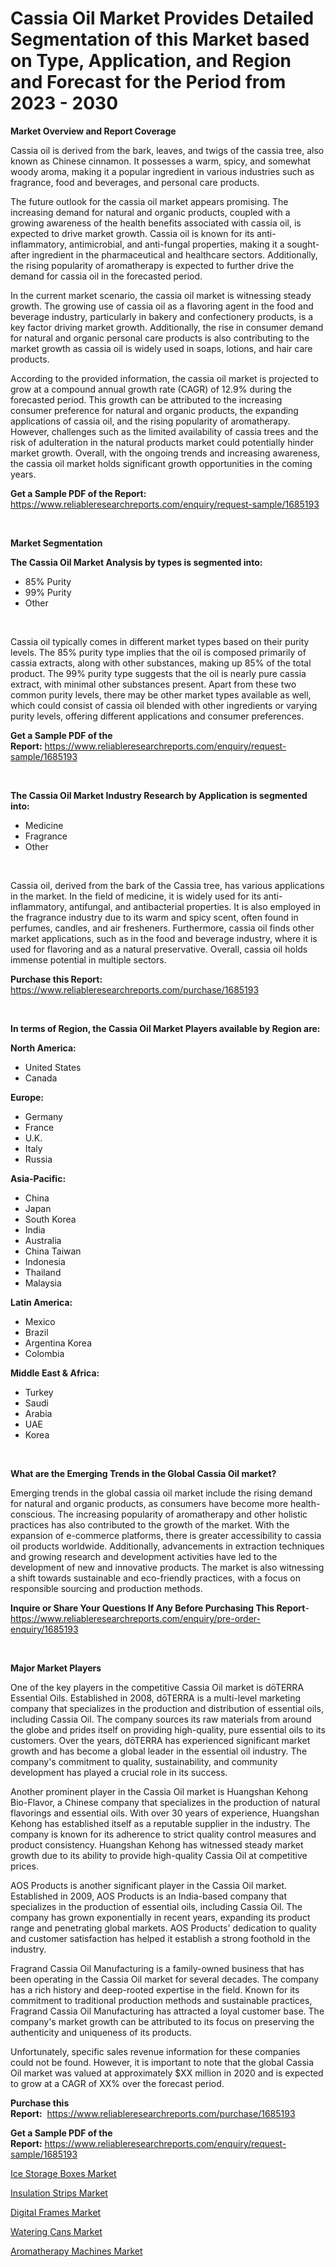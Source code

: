 <p><h1>Cassia Oil Market Provides Detailed Segmentation of this Market based on Type, Application, and Region and Forecast for the Period from 2023 - 2030</h1></p><p><strong>Market Overview and Report Coverage</strong></p>
<p><p>Cassia oil is derived from the bark, leaves, and twigs of the cassia tree, also known as Chinese cinnamon. It possesses a warm, spicy, and somewhat woody aroma, making it a popular ingredient in various industries such as fragrance, food and beverages, and personal care products.</p><p>The future outlook for the cassia oil market appears promising. The increasing demand for natural and organic products, coupled with a growing awareness of the health benefits associated with cassia oil, is expected to drive market growth. Cassia oil is known for its anti-inflammatory, antimicrobial, and anti-fungal properties, making it a sought-after ingredient in the pharmaceutical and healthcare sectors. Additionally, the rising popularity of aromatherapy is expected to further drive the demand for cassia oil in the forecasted period.</p><p>In the current market scenario, the cassia oil market is witnessing steady growth. The growing use of cassia oil as a flavoring agent in the food and beverage industry, particularly in bakery and confectionery products, is a key factor driving market growth. Additionally, the rise in consumer demand for natural and organic personal care products is also contributing to the market growth as cassia oil is widely used in soaps, lotions, and hair care products.</p><p>According to the provided information, the cassia oil market is projected to grow at a compound annual growth rate (CAGR) of 12.9% during the forecasted period. This growth can be attributed to the increasing consumer preference for natural and organic products, the expanding applications of cassia oil, and the rising popularity of aromatherapy. However, challenges such as the limited availability of cassia trees and the risk of adulteration in the natural products market could potentially hinder market growth. Overall, with the ongoing trends and increasing awareness, the cassia oil market holds significant growth opportunities in the coming years.</p></p>
<p><strong>Get a Sample PDF of the Report:</strong> <a href="https://www.reliableresearchreports.com/enquiry/request-sample/1685193">https://www.reliableresearchreports.com/enquiry/request-sample/1685193</a></p>
<p>&nbsp;</p>
<p><strong>Market Segmentation</strong></p>
<p><strong>The Cassia Oil Market Analysis by types is segmented into:</strong></p>
<p><ul><li>85% Purity</li><li>99% Purity</li><li>Other</li></ul></p>
<p>&nbsp;</p>
<p><p>Cassia oil typically comes in different market types based on their purity levels. The 85% purity type implies that the oil is composed primarily of cassia extracts, along with other substances, making up 85% of the total product. The 99% purity type suggests that the oil is nearly pure cassia extract, with minimal other substances present. Apart from these two common purity levels, there may be other market types available as well, which could consist of cassia oil blended with other ingredients or varying purity levels, offering different applications and consumer preferences.</p></p>
<p><strong>Get a Sample PDF of the Report:</strong>&nbsp;<a href="https://www.reliableresearchreports.com/enquiry/request-sample/1685193">https://www.reliableresearchreports.com/enquiry/request-sample/1685193</a></p>
<p>&nbsp;</p>
<p><strong>The Cassia Oil Market Industry Research by Application is segmented into:</strong></p>
<p><ul><li>Medicine</li><li>Fragrance</li><li>Other</li></ul></p>
<p>&nbsp;</p>
<p><p>Cassia oil, derived from the bark of the Cassia tree, has various applications in the market. In the field of medicine, it is widely used for its anti-inflammatory, antifungal, and antibacterial properties. It is also employed in the fragrance industry due to its warm and spicy scent, often found in perfumes, candles, and air fresheners. Furthermore, cassia oil finds other market applications, such as in the food and beverage industry, where it is used for flavoring and as a natural preservative. Overall, cassia oil holds immense potential in multiple sectors.</p></p>
<p><strong>Purchase this Report:</strong>&nbsp; <a href="https://www.reliableresearchreports.com/purchase/1685193">https://www.reliableresearchreports.com/purchase/1685193</a></p>
<p>&nbsp;</p>
<p><strong>In terms of Region, the Cassia Oil Market Players available by Region are:</strong></p>
<p>
    <p> <strong> North America: </strong>
        <ul>
            <li>United States</li>
            <li>Canada</li>
        </ul>
        </p> 
    <p> <strong> Europe: </strong>
        <ul>
            <li>Germany</li>
            <li>France</li>
            <li>U.K.</li>
            <li>Italy</li>
            <li>Russia</li>
        </ul>
        </p> 
    <p> <strong> Asia-Pacific: </strong>
        <ul>
            <li>China</li>
            <li>Japan</li>
            <li>South Korea</li>
            <li>India</li>
            <li>Australia</li>
            <li>China Taiwan</li>
            <li>Indonesia</li>
            <li>Thailand</li>
            <li>Malaysia</li>
        </ul>
        </p> 
    <p> <strong> Latin America: </strong>
        <ul>
            <li>Mexico</li>
            <li>Brazil</li>
            <li>Argentina Korea</li>
            <li>Colombia</li>
        </ul>
        </p> 
    <p> <strong> Middle East & Africa: </strong>
        <ul>
            <li>Turkey</li>
            <li>Saudi</li>
            <li>Arabia</li>
            <li>UAE</li>
            <li>Korea</li>
        </ul>
    </p>
    </p>
<p>&nbsp;</p>
<p><strong>What are the Emerging Trends in the Global Cassia Oil market?</strong></p>
<p><p>Emerging trends in the global cassia oil market include the rising demand for natural and organic products, as consumers have become more health-conscious. The increasing popularity of aromatherapy and other holistic practices has also contributed to the growth of the market. With the expansion of e-commerce platforms, there is greater accessibility to cassia oil products worldwide. Additionally, advancements in extraction techniques and growing research and development activities have led to the development of new and innovative products. The market is also witnessing a shift towards sustainable and eco-friendly practices, with a focus on responsible sourcing and production methods.</p></p>
<p><strong>Inquire or Share Your Questions If Any Before Purchasing This Report</strong>- <a href="https://www.reliableresearchreports.com/enquiry/pre-order-enquiry/1685193">https://www.reliableresearchreports.com/enquiry/pre-order-enquiry/1685193</a></p>
<p>&nbsp;</p>
<p><strong>Major Market Players</strong></p>
<p><p>One of the key players in the competitive Cassia Oil market is dōTERRA Essential Oils. Established in 2008, dōTERRA is a multi-level marketing company that specializes in the production and distribution of essential oils, including Cassia Oil. The company sources its raw materials from around the globe and prides itself on providing high-quality, pure essential oils to its customers. Over the years, dōTERRA has experienced significant market growth and has become a global leader in the essential oil industry. The company's commitment to quality, sustainability, and community development has played a crucial role in its success.</p><p>Another prominent player in the Cassia Oil market is Huangshan Kehong Bio-Flavor, a Chinese company that specializes in the production of natural flavorings and essential oils. With over 30 years of experience, Huangshan Kehong has established itself as a reputable supplier in the industry. The company is known for its adherence to strict quality control measures and product consistency. Huangshan Kehong has witnessed steady market growth due to its ability to provide high-quality Cassia Oil at competitive prices.</p><p>AOS Products is another significant player in the Cassia Oil market. Established in 2009, AOS Products is an India-based company that specializes in the production of essential oils, including Cassia Oil. The company has grown exponentially in recent years, expanding its product range and penetrating global markets. AOS Products' dedication to quality and customer satisfaction has helped it establish a strong foothold in the industry.</p><p>Fragrand Cassia Oil Manufacturing is a family-owned business that has been operating in the Cassia Oil market for several decades. The company has a rich history and deep-rooted expertise in the field. Known for its commitment to traditional production methods and sustainable practices, Fragrand Cassia Oil Manufacturing has attracted a loyal customer base. The company's market growth can be attributed to its focus on preserving the authenticity and uniqueness of its products.</p><p>Unfortunately, specific sales revenue information for these companies could not be found. However, it is important to note that the global Cassia Oil market was valued at approximately $XX million in 2020 and is expected to grow at a CAGR of XX% over the forecast period.</p></p>
<p><strong>Purchase this Report:</strong>&nbsp;&nbsp;<a href="https://www.reliableresearchreports.com/purchase/1685193">https://www.reliableresearchreports.com/purchase/1685193</a></p>
<p></p>
<p><strong>Get a Sample PDF of the Report:</strong>&nbsp;<a href="https://www.reliableresearchreports.com/enquiry/request-sample/1685193">https://www.reliableresearchreports.com/enquiry/request-sample/1685193</a></p>
<p><p><a href="https://medium.com/@itzelheller546/ice-storage-boxes-market-comprehensive-assessment-by-type-application-and-geography-e27acd722b5e">Ice Storage Boxes Market</a></p><p><a href="https://medium.com/@sandramurphy56/decoding-insulation-strips-market-metrics-market-share-trends-and-growth-patterns-f355ade5cce1">Insulation Strips Market</a></p><p><a href="https://medium.com/@bradomar67436/digital-frames-market-insights-into-market-cagr-market-trends-and-growth-strategies-b287527101fe">Digital Frames Market</a></p><p><a href="https://medium.com/@colinom786578/watering-cans-market-insights-into-market-cagr-market-trends-and-growth-strategies-2a99499c3337">Watering Cans Market</a></p><p><a href="https://medium.com/@ameliahaleyi77567/aromatherapy-machines-nbsp-market-focuses-on-market-share-size-and-projected-forecast-till-2030-8a893d42d404">Aromatherapy Machines Market</a></p></p>